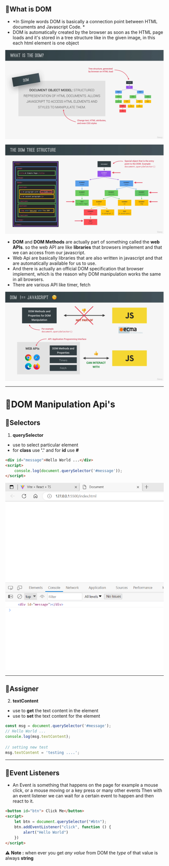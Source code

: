## 📘What is DOM
* *In Simple words DOM is basically a connection point between HTML documents and Javascript Code. *
* DOM is automatically created by the browser as soon as the HTML page loads and it's stored in a tree structure like in the given image, in this each html element is one object

![Image](./images/dom-what-is-dom.png)

![Image](./images/dom-tree.png)


* **DOM** and **DOM Methods** are actually part of something called the **web APIs**. so the web API are like **libraries** that browsers implement and that we can access from our javascript.
* Web Api are basically libraries that are also written in javascript and that are automatically available for us to use.
* And there is actually an official DOM specification that browser implement, which is the reason why DOM manipulation works the same in all browsers.
* There are various API like timer, fetch 

![Image](./images/dom-not-part-of-javascript.png)

---
# 📔DOM Manipulation Api's

## 📘Selectors

1. **querySelector**
* use to select particular element
* for **class** use **'.'** and for **id** use **#**
```html
<div id="message">Hello World ...</div>
<script>
    console.log(document.querySelector('#message'));
</script>
```
![Image](images/dom-query-selector.png)

---
## 📘Assigner

2. **textContent**
* use to **get** the text content in the element
* use to **set** the text content for the element
```js
const msg = document.querySelector('#message');
// Hello World ...
console.log(msg.textContent);

// setting new test 
msg.textContent = 'testing ....';
```
---

## 📘Event Listeners
* An Event is something that happens on the page for example a mouse click, or a mouse moving or a key press or many other events Then with an event listener we can wait for a certain event to happen and then react to it.

```html 
<button id="btn"> Click Me</button>
<script>
    let btn = document.querySelector("#btn");
    btn.addEventListener("click", function () {
        alert("Hello World")
    })
</script>
```
⚠️ **Note :** when ever you get *any value* from DOM  the *type* of that value is always **string**